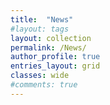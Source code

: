 ```yaml
---
title:  "News"
#layout: tags
layout: collection
permalink: /News/
author_profile: true
entries_layout: grid
classes: wide
#comments: true
---
```

